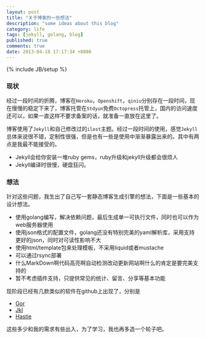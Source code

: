 ```yaml
---
layout: post
title: "关于博客的一些想法"
description: "some ideas about this blog"
category: life
tags: [jekyll, golang, blog]
published: true
comments: true
date: 2013-04-18 17:17:34 +0800
---
```

{% include JB/setup %}

### 现状

经过一段时间的折腾，博客在`Heroku`，`Openshift`，`qiniu`分别存在一段时间，现在慢慢的稳定下来了，博客托管在`Stdyun`免费`Octopress`托管上，国内的访问速度还可以，如果一直这样不要求备案的话，就准备一直放在这里了。

博客使用了`Jekyll`和自己修改过的`ilost`主题。经过一段时间的使用，感觉`Jekyll`总体来说很不错，定制性很强，但是也有一些是使用中渐渐暴露出来的。其中有两点是我最不能接受的。

- Jekyll会给你安装一堆ruby gems，ruby升级和jekyll升级都会很烦人
- Jekyll编译时很慢，硬盘狂闪。

<!--more-->

### 想法

针对这些问题，我生出了自己写一套静态博客生成引擎的想法，下面是一些基本的设计想法。

- 使用golang编写，解决依赖问题，最后生成单一可执行文件，同时也可以作为web服务器使用
- 使用json格式的配置文件，golang还没有特别完美的yaml解析库，采用支持更好的json，同时对可读性影响不大
- 使用html/template包来处理模板，不采用liquid或者mustache
- 可以通过rsync部署
- 什么MarkDown啊代码高亮啊自动检测改动更新网站啊什么的肯定是要完美支持的
- 暂不考虑插件支持，只提供常见的统计、留言、分享等基本功能

现阶段已经有几款类似的软件在github上出现了，分别是

- [Gor](https://github.com/wendal/gor)
- [Jkl](https://github.com/bradrydzewski/jkl)
- [Hastie](https://github.com/mkaz/hastie)

这些多少和我的需求有些出入，为了学习，我也再多造一个轮子吧。
